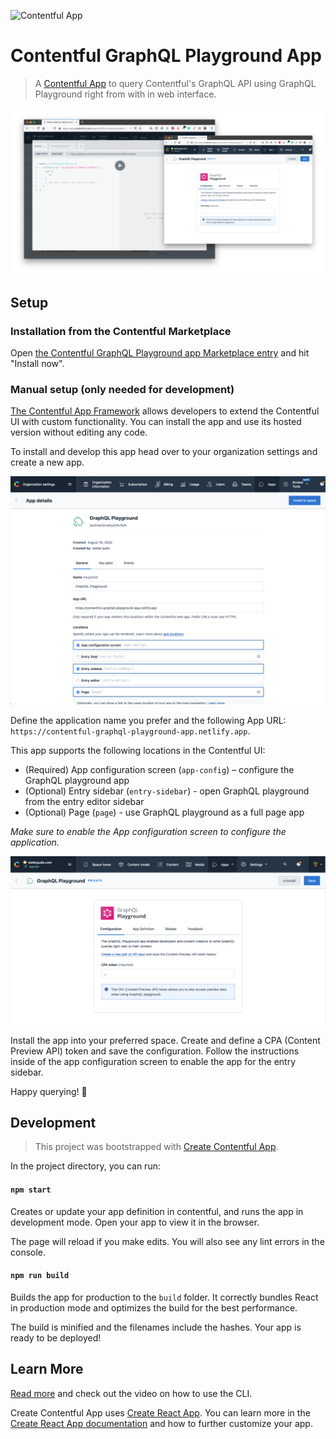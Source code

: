 ![Contentful App](https://img.shields.io/badge/Contentful-App-blue)

# Contentful GraphQL Playground App

> A [Contentful App](https://www.contentful.com/developers/docs/extensibility/app-framework/) to query Contentful's GraphQL API using GraphQL Playground right from with in web interface.

![Screenshot of GraphQL playground inside of the Contentful UI](./screenshot.png)

## Setup

### Installation from the Contentful Marketplace

Open [the Contentful GraphQL Playground app Marketplace entry](https://www.contentful.com/marketplace/app/graphql-playground/) and hit "Install now".

### Manual setup (only needed for development)

[The Contentful App Framework](https://www.contentful.com/developers/docs/extensibility/app-framework/) allows developers to extend the Contentful UI with custom functionality. You can install the app and use its hosted version without editing any code.

To install and develop this app head over to your organization settings and create a new app.

![Installation dialog](./docs/installation.png)

Define the application name you prefer and the following App URL: `https://contentful-graphql-playground-app.netlify.app`.

This app supports the following locations in the Contentful UI:

- (Required) App configuration screen (`app-config`) – configure the GraphQL playground app
- (Optional) Entry sidebar (`entry-sidebar`) - open GraphQL playground from the entry editor sidebar
- (Optional) Page (`page`) - use GraphQL playground as a full page app

_Make sure to enable the App configuration screen to configure the application._

![App configuration dialog](./docs/app-config.png)

Install the app into your preferred space. Create and define a CPA (Content Preview API) token and save the configuration. Follow the instructions inside of the app configuration screen to enable the app for the entry sidebar.

Happy querying! 👋

## Development

> This project was bootstrapped with [Create Contentful App](https://github.com/contentful/create-contentful-app).

In the project directory, you can run:

#### `npm start`

Creates or update your app definition in contentful, and runs the app in development mode.
Open your app to view it in the browser.

The page will reload if you make edits.
You will also see any lint errors in the console.

#### `npm run build`

Builds the app for production to the `build` folder.
It correctly bundles React in production mode and optimizes the build for the best performance.

The build is minified and the filenames include the hashes.
Your app is ready to be deployed!

## Learn More

[Read more](https://www.contentful.com/developers/docs/extensibility/app-framework/create-contentful-app/) and check out the video on how to use the CLI.

Create Contentful App uses [Create React App](https://create-react-app.dev/). You can learn more in the [Create React App documentation](https://facebook.github.io/create-react-app/docs/getting-started) and how to further customize your app.
